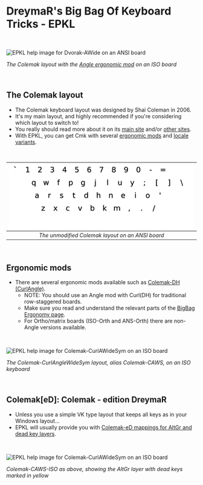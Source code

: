 DreymaR's Big Bag Of Keyboard Tricks - EPKL
===========================================
<br>

![EPKL help image for Dvorak-AWide on an ANSI board](./Colemak-ISO-Angle_s0_EPKL.png)

_The Colemak layout with the [Angle ergonomic mod][BB_AWi] on an ISO board_

<br>

The Colemak layout
------------------
- The Colemak keyboard layout was designed by Shai Coleman in 2006.
- It's my main layout, and highly recommended if you're considering which layout to switch to!
- You really should read more about it on its [main site][CmkCom] and/or [other sites][CmkOrg].
- With EPKL, you can get Cmk with several [ergonomic mods][BB_Erg] and [locale variants][BB_Loc].

<br>

|![EPKL help image for Colemak on an ANSI board](./Cmk-eD/Cmk-eD_ANS/state0.png)|
|   :---:   |
|_The unmodified Colemak layout on an ANSI board_|

<br>

Ergonomic mods
--------------
- There are several ergonomic mods available such as [Colemak-DH (CurlAngle)][BB_CDH].
    - NOTE: You should use an Angle mod with Curl(DH) for traditional row-staggered boards.
    - Make sure you read and understand the relevant parts of the [BigBag Ergonomy page][BB_Erg].
    - For Ortho/matrix boards (ISO-Orth and ANS-Orth) there are non-Angle versions available.

<br>

![EPKL help image for Colemak-CurlAWideSym on an ISO board](Colemak-ISO-CAWS_s0_EPKL.png)

_The Colemak-CurlAngleWideSym layout, alias Colemak-CAWS, on an ISO keyboard_

<br>

Colemak[eD]: Colemak - edition DreymaR
--------------------------------------
- Unless you use a simple VK type layout that keeps all keys as in your Windows layout...
- EPKL will usually provide you with [Colemak-eD mappings for AltGr and dead key layers][BB_CeD].

<br>

![EPKL help image for Colemak-CurlAWideSym on an ISO board](Cmk-ISO-CAWS_s3_EPKL.png)

_Colemak-CAWS-ISO as above, showing the AltGr layer with dead keys marked in yellow_




[CmkCom]: https://colemak.com/ (The main Colemak site)
[CmkOrg]: https://colemak.org/ (The community Colemak site)
[BB_CeD]: https://dreymar.colemak.org/layers-colemaked.html (DreymaR's Big Bag of Tricks on the Colemak-eD layers)
[BB_Erg]: https://dreymar.colemak.org/ergo-mods.html (DreymaR's Big Bag of Tricks on ergonomic mods)
[BB_Loc]: https://dreymar.colemak.org/variants.html#locales (DreymaR's Big Bag of Tricks on Colemak Locale variants)
[BB_AWi]: https://dreymar.colemak.org/ergo-mods.html#AngleWide (DreymaR's Big Bag of Tricks on Angle+Wide ergo mods)
[BB_CDH]: https://dreymar.colemak.org/ergo-mods.html#CurlDH (DreymaR's Big Bag of Tricks on the Curl-DH ergo mod)
